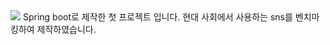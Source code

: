 <img src="https://capsule-render.vercel.app/api?type=rund&color=#0000&height=500&section=header&text=30&fontSize=50" />
Spring boot로 제작한 첫 프로젝트 입니다.
현대 사회에서 사용하는 sns를 벤치마킹하여 제작하였습니다.
